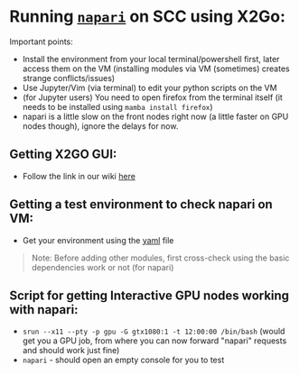 # Running [`napari`](https://napari.org/stable/usage.html) on SCC using X2Go:

Important points:
- Install the environment from your local terminal/powershell first, later access them on the VM (installing modules via VM (sometimes) creates strange conflicts/issues)
- Use Jupyter/Vim (via terminal) to edit your python scripts on the VM
- (for Jupyter users) You need to open firefox from the terminal itself (it needs to be installed using `mamba install firefox`)
- napari is a little slow on the front nodes right now (a little faster on GPU nodes though), ignore the delays for now.

## Getting X2GO GUI:
- Follow the link in our wiki [here](https://github.com/computational-cell-analytics/computational-cell-analytics/wiki/Using-the-university-cluster#gui--jupyter)

## Getting a test environment to check napari on VM:
- Get your environment using the [yaml](https://github.com/computational-cell-analytics/computational-cell-analytics/blob/main/napari-scc/environment_napari.yaml) file
> Note: Before adding other modules, first cross-check using the basic dependencies work or not (for napari)

## Script for getting Interactive GPU nodes working with napari:
- `srun --x11 --pty -p gpu -G gtx1080:1 -t 12:00:00 /bin/bash` (would get you a GPU job, from where you can now forward "napari" requests and should work just fine)
- `napari` - should open an empty console for you to test
